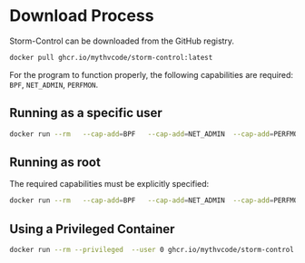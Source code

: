 # Download Process

Storm-Control can be downloaded from the GitHub registry.

```bash
docker pull ghcr.io/mythvcode/storm-control:latest
```

For the program to function properly, the following capabilities are required: `BPF`, `NET_ADMIN`, `PERFMON`.

## Running as a specific user
```bash
docker run --rm   --cap-add=BPF   --cap-add=NET_ADMIN  --cap-add=PERFMON   --net=host --user user:group ghcr.io/mythvcode/storm-control:latest
```

## Running as root

The required capabilities must be explicitly specified:
```bash
docker run --rm   --cap-add=BPF   --cap-add=NET_ADMIN  --cap-add=PERFMON   --net=host --user 0 ghcr.io/mythvcode/storm-control:latest
```

## Using a Privileged Container
```bash
docker run --rm --privileged  --user 0 ghcr.io/mythvcode/storm-control:latest
```